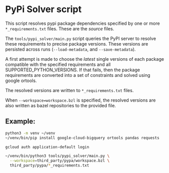 PyPi Solver script
==================

This script resolves pypi package dependencies specified by one or more
`*_requirements.txt` files.  These are the *source* files.

The `tools/pypi_solver/main.py` script queries the PyPI server to resolve these
requirements to precise package versions. These versions are persisted across
runs (`--load-metadata`, and `--save-metadata`).

A first attempt is made to choose the *latest* single versions of each package
compatible with the specified requirements and all SUPPORTED_PYTHON_VERSIONS.
If that fails, then the package requirements are converted into a set of
constraints and solved using google ortools.

The resolved versions are written to `*_requirements.txt` files.

When `--workspace=workspace.bzl` is specified, the resolved versions are also
written as bazel repositories to the provided file.


Example:
--------

```sh
python3 -m venv ~/venv
~/venv/bin/pip install google-cloud-bigquery ortools pandas requests

gcloud auth application-default login

~/venv/bin/python3 tools/pypi_solver/main.py \
  --workspace=third_party/pypa/workspace.bzl \
  third_party/pypa/*_requirements.txt
```


